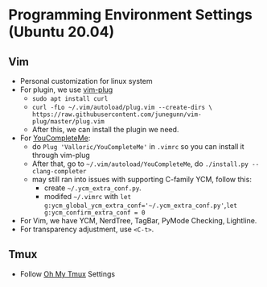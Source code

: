 # Programming Environment Settings (Ubuntu 20.04)


## Vim


* Personal customization for linux system
* For plugin, we use [vim-plug](https://github.com/junegunn/vim-plug)
    * `sudo apt install curl`
    * `curl -fLo ~/.vim/autoload/plug.vim --create-dirs \
    https://raw.githubusercontent.com/junegunn/vim-plug/master/plug.vim`
    * After this, we can install the plugin we need.
* For [YouCompleteMe](https://github.com/ycm-core/YouCompleteMe#linux-64-bit):
    * do `Plug 'Valloric/YouCompleteMe'` in `.vimrc` so you can install it through vim-plug
    * After that, go to `~/.vim/autoload/YouCompleteMe`, do `./install.py --clang-completer`
    * may still ran into issues with supporting C-family YCM, follow this:
        * create `~/.ycm_extra_conf.py`.
        * modifed `~/.vimrc` with `let g:ycm_global_ycm_extra_conf='~/.ycm_extra_conf.py'`,`let g:ycm_confirm_extra_conf = 0`
* For Vim, we have YCM, NerdTree, TagBar, PyMode Checking, Lightline.
* For transparency adjustment, use `<C-t>`.


## Tmux
* Follow [Oh My Tmux](https://github.com/gpakosz/.tmux) Settings
